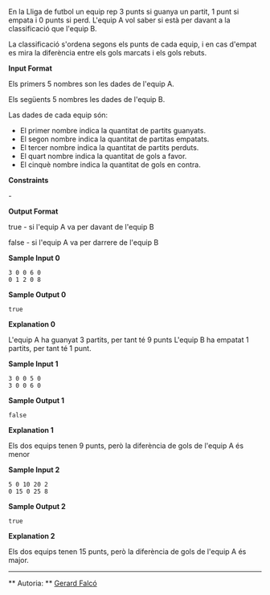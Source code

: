 En la Lliga de futbol un equip rep 3 punts si guanya un partit, 1 punt
si empata i 0 punts si perd. L'equip A vol saber si està per davant a la
classificació que l'equip B.

La classificació s'ordena segons els punts de cada equip, i en cas
d'empat es mira la diferència entre els gols marcats i els gols rebuts.

**Input Format**

Els primers 5 nombres son les dades de l'equip A.

Els següents 5 nombres les dades de l'equip B.

Las dades de cada equip són:

  - El primer nombre
    indica la quantitat de partits guanyats.
  - El segon nombre
    indica la quantitat de partitas empatats.
  - El tercer nombre
    indica la quantitat de partits perduts.
  - El quart nombre
    indica la quantitat de gols a favor.
  - El cinquè nombre
    indica la quantitat de gols en contra.

**Constraints**

\-

**Output Format**

true - si l'equip A va per davant de l'equip B

false - si l'equip A va per darrere de l'equip B

**Sample Input 0**

    3 0 0 6 0
    0 1 2 0 8

**Sample Output 0**

    true

**Explanation 0**

L'equip A ha guanyat 3 partits, per tant té 9 punts L'equip B ha empatat
1 partits, per tant té 1 punt.

**Sample Input 1**

    3 0 0 5 0
    3 0 0 6 0

**Sample Output 1**

    false

**Explanation 1**

Els dos equips tenen 9 punts, però la diferència de gols de l'equip A és
menor

**Sample Input 2**

    5 0 10 20 2
    0 15 0 25 8

**Sample Output 2**

    true

**Explanation 2**

Els dos equips tenen 15 punts, però la diferència de gols de l'equip A
és major.

----------

** Autoria: **
[Gerard Falcó](https://github.com/gerardfp)
